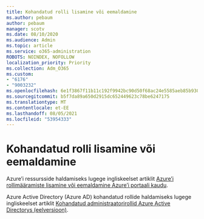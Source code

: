 ```yaml
---
title: Kohandatud rolli lisamine või eemaldamine
ms.author: pebaum
author: pebaum
manager: scotv
ms.date: 08/10/2020
ms.audience: Admin
ms.topic: article
ms.service: o365-administration
ROBOTS: NOINDEX, NOFOLLOW
localization_priority: Priority
ms.collection: Adm_O365
ms.custom:
- "6176"
- "9003232"
ms.openlocfilehash: 6e1f3867f11b11c192f9942bc90d50f68ac24e5585aeb85b930b7c264f282d07
ms.sourcegitcommit: b5f7da89a650d2915dc652449623c78be6247175
ms.translationtype: MT
ms.contentlocale: et-EE
ms.lasthandoff: 08/05/2021
ms.locfileid: "53954333"
---
```

# <a name="add-or-remove-a-custom-role"></a>Kohandatud rolli lisamine või eemaldamine

Azure’i ressursside haldamiseks lugege ingliskeelset artiklit [Azure’i rollimääramiste lisamine või eemaldamine Azure’i portaali kaudu](https://docs.microsoft.com/azure/role-based-access-control/role-assignments-portal).

Azure Active Directory (Azure AD) kohandatud rollide haldamiseks lugege ingliskeelset artiklit [Kohandatud administraatorirollid Azure Active Directorys (eelversioon)](https://docs.microsoft.com/azure/active-directory/users-groups-roles/roles-custom-overview).
